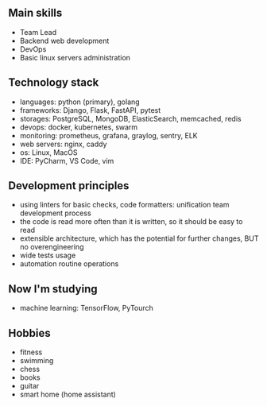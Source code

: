 ## Main skills
- Team Lead
- Backend web development
- DevOps
- Basic linux servers administration

## Technology stack
- languages: python (primary), golang
- frameworks: Django, Flask, FastAPI, pytest
- storages: PostgreSQL, MongoDB, ElasticSearch, memcached, redis
- devops: docker, kubernetes, swarm
- monitoring: prometheus, grafana, graylog, sentry, ELK
- web servers: nginx, caddy
- os: Linux, MacOS
- IDE: PyCharm, VS Code, vim

## Development principles
- using linters for basic checks, code formatters: unification team development process
- the code is read more often than it is written, so it should be easy to read
- extensible architecture, which has the potential for further changes, BUT no overengineering
- wide tests usage
- automation routine operations

## Now I'm studying
- machine learning: TensorFlow, PyTourch

## Hobbies
- fitness
- swimming
- chess
- books
- guitar
- smart home (home assistant)
